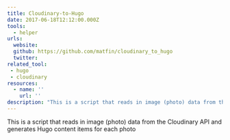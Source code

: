 ```yaml
---
title: Cloudinary-to-Hugo
date: 2017-06-18T12:12:00.000Z
tools:
  - helper
urls:
  website:
  github: https://github.com/matfin/cloudinary_to_hugo
  twitter:
related_tool:
 - hugo
 - cloudinary
resources:
  - name: ''
    url: ''
description: "This is a script that reads in image (photo) data from the Cloudinary API and generates Hugo content items for each photo"
---
```

This is a script that reads in image (photo) data from the Cloudinary API and generates Hugo content items for each photo
